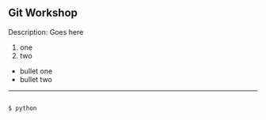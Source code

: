 ## Git Workshop
Description: Goes here 
1. one
2. two
* bullet one
* bullet two
----

```bash

$ python 
